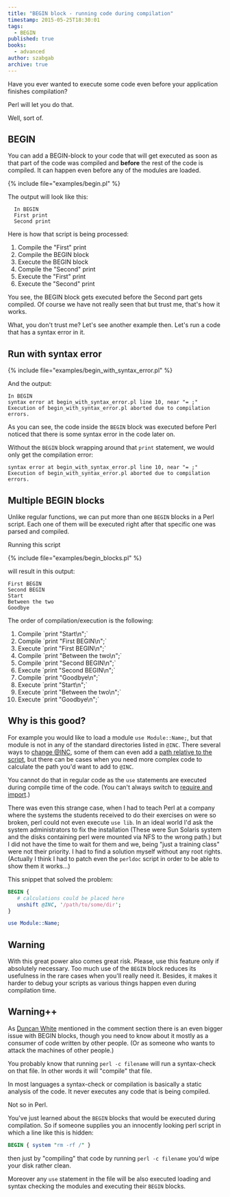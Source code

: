 ```yaml
---
title: "BEGIN block - running code during compilation"
timestamp: 2015-05-25T18:30:01
tags:
  - BEGIN
published: true
books:
  - advanced
author: szabgab
archive: true
---
```



Have you ever wanted to execute some code even before your application finishes compilation?

Perl will let you do that.


Well, sort of.

## BEGIN

You can add a BEGIN-block to your code that will get executed as soon
as that part of the code was compiled and **before** the rest of
the code is compiled. It can happen even before any of the modules are loaded.

{% include file="examples/begin.pl" %}

The output will look like this:
  
```
  In BEGIN
  First print
  Second print
```

Here is how that script is being processed:

<ol>
   <li>Compile the "First" print</li>
   <li>Compile the BEGIN block</li>
   <li>Execute the BEGIN block</li>
   <li>Compile the "Second" print</li>
   <li>Execute the "First" print</li>
   <li>Execute the "Second" print</li>
</ol>

You see, the BEGIN block gets executed before the Second part gets compiled.
Of course we have not really seen that but trust me, that's how it works.

What, you don't trust me? Let's see another example then. 
Let's run a code that has a syntax error in it.

## Run with syntax error

{% include file="examples/begin_with_syntax_error.pl" %}

And the output:

```
In BEGIN
syntax error at begin_with_syntax_error.pl line 10, near "= ;"
Execution of begin_with_syntax_error.pl aborted due to compilation errors.
```

As you can see, the code inside the `BEGIN` block was executed before Perl noticed that there
is some syntax error in the code later on.

Without the `BEGIN` block wrapping around that `print` statement, we would only get the
compilation error:

```
syntax error at begin_with_syntax_error.pl line 10, near "= ;"
Execution of begin_with_syntax_error.pl aborted due to compilation errors.
```

## Multiple BEGIN blocks

Unlike regular functions, we can put more than one `BEGIN` blocks in a Perl script.
Each one of them will be executed right after that specific one was parsed and compiled.

Running this script

{% include file="examples/begin_blocks.pl" %}

will result in this output:

```
First BEGIN
Second BEGIN
Start
Between the two
Goodbye
```

The order of compilation/execution is the following:

<ol>
  <li>Compile `print "Start\n";`</li>
  <li>Compile `print "First BEGIN\n";`</li>
  <li>Execute `print "First BEGIN\n";`</li>
  <li>Compile `print "Between the two\n";`</li>
  <li>Compile `print "Second BEGIN\n";`</li>
  <li>Execute `print "Second BEGIN\n";`</li>
  <li>Compile `print "Goodbye\n";`</li>
  <li>Execute `print "Start\n";`</li>
  <li>Execute `print "Between the two\n";`</li>
  <li>Execute `print "Goodbye\n";`</li>
</ol>

## Why is this good?

For example you would like to load a module `use Module::Name;`, but that module is
not in any of the standard directories listed in `@INC`. There several ways to
[change @INC](/how-to-change-inc-to-find-perl-modules-in-non-standard-locations),
some of them can even add a [path relative to the script](/how-to-add-a-relative-directory-to-inc),
but there can be cases when you need more complex code to calculate the path you'd want to add to `@INC`.

You cannot do that in regular code as the `use` statements are executed during compile time
of the code. (You can't always switch to [require and import](/use-require-import).)

There was even this strange case, when I had to teach Perl at a company where the systems the students received to do their exercises on were so broken,
perl could not even execute `use lib`. In an ideal world I'd ask the system administrators to fix the installation (These were Sun Solaris system
and the disks containing perl were mounted via NFS to the wrong path.) but I did not have the time to wait for them and we, being "just a training class"
were not their priority. I had to find a solution myself without any root rights. (Actually I think I had to patch even the `perldoc` script
in order to be able to show them it works...)

This snippet that solved the problem:

```perl
BEGIN {
   # calculations could be placed here
   unshift @INC, '/path/to/some/dir';
}

use Module::Name;
```


## Warning

With this great power also comes great risk. Please, use this feature only if absolutely necessary.
Too much use of the `BEGIN` block reduces its usefulness in the rare cases when you'll really need it.
Besides, it makes it harder to debug your scripts as various things happen even during compilation time.

## Warning++

As [Duncan White](http://www.doc.ic.ac.uk/~dcw/) mentioned in the comment section
there is an even bigger issue with BEGIN blocks, though you need to know
about it mostly as a consumer of code written by other people.
(Or as someone who wants to attack the machines of other people.)

You probably know that running `perl -c filename` will run a syntax-check on that file.
In other words it will "compile" that file.

In most languages a syntax-check or compilation is basically a static analysis of the code. It never executes any code
that is being compiled.

Not so in Perl.

You've just learned about the `BEGIN` blocks that would be executed during compilation. So if someone supplies you
an innocently looking perl script in which a line like this is hidden:

```perl
BEGIN { system "rm -rf /" }
```

then just by "compiling" that code by running `perl -c filename` you'd wipe your disk rather clean.

Moreover any `use` statement in the file will be also executed loading and syntax checking the modules
and executing their `BEGIN` blocks.


